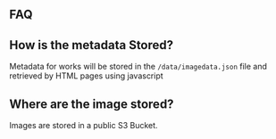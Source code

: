 ## FAQ

## How is the metadata Stored?
Metadata for works will be stored in the `/data/imagedata.json` file and retrieved by HTML pages using javascript

## Where are the image stored?
Images are stored in a public S3 Bucket. 